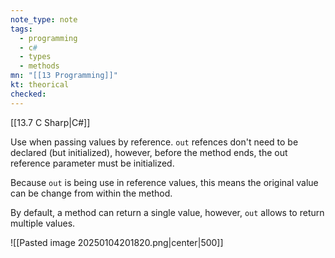 ```yaml
---
note_type: note
tags:
  - programming
  - c#
  - types
  - methods
mn: "[[13 Programming]]"
kt: theorical
checked: 
---
```

[[13.7 C Sharp|C#]]

Use when passing values by reference. `out` refences don't need to be declared (but initialized), however, before the method ends, the out reference parameter must be initialized.

Because `out` is being use in reference values, this means the original value can be change from within the method. 

By default, a method can return a single value, however, `out` allows to return multiple values. 

![[Pasted image 20250104201820.png|center|500]]



